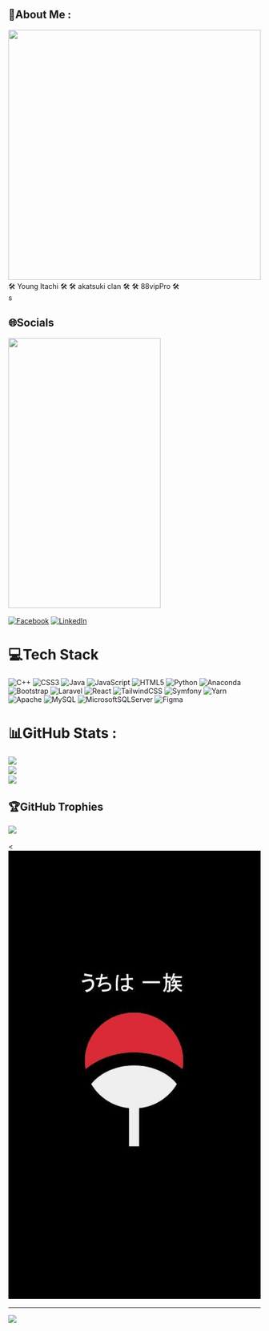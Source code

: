 ## 💫About Me :

<div class="iframe-container">


   <img src ="https://github.com/88vipProdev/88vipProdev/assets/78223210/8e2a1ac6-4f23-4e39-8aa5-3f9b3f0f2ae9" width = 100% height =500px/>
🛠 Young Itachi  🛠
🛠 akatsuki clan  🛠
🛠 88vipPro  🛠
</div>
s



## 🌐Socials
  <div><img src="https://github.com/88vipProdev/88vipProdev/assets/78223210/112d9963-3aec-4730-a7d1-0d982125a818" width=304px height =540px></div>


[![Facebook](https://img.shields.io/badge/Facebook-%231877F2.svg?logo=Facebook&logoColor=white)](https://www.facebook.com/nguyentunglamICTU?locale=vi_VN) [![LinkedIn](https://img.shields.io/badge/LinkedIn-%230077B5.svg?logo=linkedin&logoColor=white)](https://www.linkedin.com/in/nguy%E1%BB%85n-l%C3%A2m-606133229/) 

# 💻Tech Stack




![C++](https://img.shields.io/badge/c++-%2300599C.svg?style=for-the-badge&logo=c%2B%2B&logoColor=white) ![CSS3](https://img.shields.io/badge/css3-%231572B6.svg?style=for-the-badge&logo=css3&logoColor=white) ![Java](https://img.shields.io/badge/java-%23ED8B00.svg?style=for-the-badge&logo=java&logoColor=white) ![JavaScript](https://img.shields.io/badge/javascript-%23323330.svg?style=for-the-badge&logo=javascript&logoColor=%23F7DF1E) ![HTML5](https://img.shields.io/badge/html5-%23E34F26.svg?style=for-the-badge&logo=html5&logoColor=white) ![Python](https://img.shields.io/badge/python-3670A0?style=for-the-badge&logo=python&logoColor=ffdd54) ![Anaconda](https://img.shields.io/badge/Anaconda-%2344A833.svg?style=for-the-badge&logo=anaconda&logoColor=white) ![Bootstrap](https://img.shields.io/badge/bootstrap-%23563D7C.svg?style=for-the-badge&logo=bootstrap&logoColor=white) ![Laravel](https://img.shields.io/badge/laravel-%23FF2D20.svg?style=for-the-badge&logo=laravel&logoColor=white) ![React](https://img.shields.io/badge/react-%2320232a.svg?style=for-the-badge&logo=react&logoColor=%2361DAFB) ![TailwindCSS](https://img.shields.io/badge/tailwindcss-%2338B2AC.svg?style=for-the-badge&logo=tailwind-css&logoColor=white) ![Symfony](https://img.shields.io/badge/symfony-%23000000.svg?style=for-the-badge&logo=symfony&logoColor=white) ![Yarn](https://img.shields.io/badge/yarn-%232C8EBB.svg?style=for-the-badge&logo=yarn&logoColor=white) ![Apache](https://img.shields.io/badge/apache-%23D42029.svg?style=for-the-badge&logo=apache&logoColor=white) ![MySQL](https://img.shields.io/badge/mysql-%2300f.svg?style=for-the-badge&logo=mysql&logoColor=white) ![MicrosoftSQLServer](https://img.shields.io/badge/Microsoft%20SQL%20Sever-CC2927?style=for-the-badge&logo=microsoft%20sql%20server&logoColor=white) 	![Figma](https://img.shields.io/badge/figma-%23F24E1E.svg?style=for-the-badge&logo=figma&logoColor=white)
# 📊GitHub Stats :

![](https://github-readme-stats.vercel.app/api?username=88vipProdev&theme=radical&hide_border=true&include_all_commits=true&count_private=false)<br/>
![](https://github-readme-streak-stats.herokuapp.com/?user=88vipProdev&theme=radical&hide_border=true)<br/>
![](https://github-readme-stats.vercel.app/api/top-langs/?username=88vipProdev&theme=radical&hide_border=true&include_all_commits=true&count_private=false&layout=compact)

## 🏆GitHub Trophies
![](https://github-trophies.vercel.app/?username=88vipProdev&theme=radical&no-frame=false&no-bg=false&margin-w=4)

<             <img src="image/uchihaicon.jpg" >

---
[![](https://visitcount.itsvg.in/api?id=88vipProdev&icon=0&color=0)](https://visitcount.itsvg.in)
